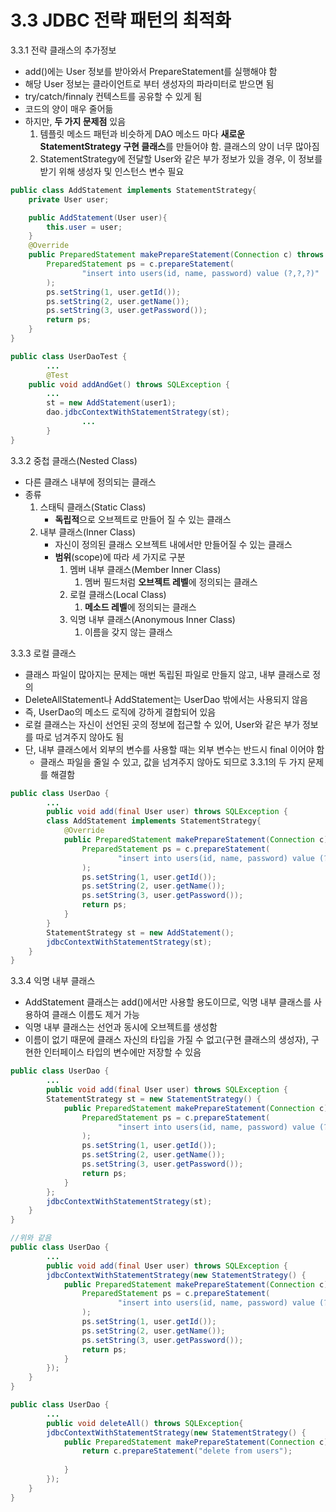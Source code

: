 # 3.3 JDBC 전략 패턴의 최적화

3.3.1 전략 클래스의 추가정보

- add()에는 User 정보를 받아와서 PrepareStatement를 실행해야 함
- 해당 User 정보는 클라이언트로 부터 생성자의 파라미터로 받으면 됨
- try/catch/finnaly 컨텍스트를 공유할 수 있게 됨
- 코드의 양이 매우 줄어듦
- 하지만, **두 가지 문제점** 있음
    1. 템플릿 메소드 패턴과 비슷하게 DAO 메소드 마다 **새로운 StatementStrategy 구현 클래스**를 만들어야 함. 클래스의 양이 너무 많아짐
    2. StatementStrategy에 전달할 User와 같은 부가 정보가 있을 경우, 이 정보를 받기 위해 생성자 및 인스턴스 변수 필요

```java
public class AddStatement implements StatementStrategy{
    private User user;

    public AddStatement(User user){
        this.user = user;
    }
    @Override
    public PreparedStatement makePrepareStatement(Connection c) throws SQLException {
        PreparedStatement ps = c.prepareStatement(
                "insert into users(id, name, password) value (?,?,?)"
        );
        ps.setString(1, user.getId());
        ps.setString(2, user.getName());
        ps.setString(3, user.getPassword());
        return ps;
    }
}

public class UserDaoTest {
		...
		@Test
    public void addAndGet() throws SQLException {
        ...
        st = new AddStatement(user1);
        dao.jdbcContextWithStatementStrategy(st);
				...
		}
}
```

3.3.2 중첩 클래스(Nested Class)

- 다른 클래스 내부에 정의되는 클래스
- 종류
    1. 스태틱 클래스(Static Class)
        - **독립적**으로 오브젝트로 만들어 질 수 있는 클래스
    2. 내부 클래스(Inner Class)
        - 자신이 정의된 클래스 오브젝트 내에서만 만들어질 수 있는 클래스
        - **범위**(scope)에 따라 세 가지로 구분
            1. 멤버 내부 클래스(Member Inner Class)
                1. 멤버 필드처럼 **오브젝트 레벨**에 정의되는 클래스
            2. 로컬 클래스(Local Class)
                1. **메소드 레벨**에 정의되는 클래스
            3. 익명 내부 클래스(Anonymous Inner Class)
                1. 이름을 갖지 않는 클래스
            

3.3.3 로컬 클래스

- 클래스 파일이 많아지는 문제는 매번 독립된 파일로 만들지 않고, 내부 클래스로 정의
- DeleteAllStatement나 AddStatement는 UserDao 밖에서는 사용되지 않음
- 즉, UserDao의 메소드 로직에 강하게 결합되어 있음
- 로컬 클래스는 자신이 선언된 곳의 정보에 접근할 수 있어, User와 같은 부가 정보를 따로 넘겨주지 않아도 됨
- 단, 내부 클래스에서 외부의 변수를 사용할 때는 외부 변수는 반드시 final 이어야 함
    - 클래스 파일을 줄일 수 있고, 값을 넘겨주지 않아도 되므로 3.3.1의 두 가지 문제를 해결함

```java
public class UserDao {
		...
		public void add(final User user) throws SQLException {
        class AddStatement implements StatementStrategy{
            @Override
            public PreparedStatement makePrepareStatement(Connection c) throws SQLException {
                PreparedStatement ps = c.prepareStatement(
                        "insert into users(id, name, password) value (?,?,?)"
                );
                ps.setString(1, user.getId());
                ps.setString(2, user.getName());
                ps.setString(3, user.getPassword());
                return ps;
            }
        }
        StatementStrategy st = new AddStatement();
        jdbcContextWithStatementStrategy(st);
    }
}
```

3.3.4 익명 내부 클래스

- AddStatement 클래스는 add()에서만 사용할 용도이므로, 익명 내부 클래스를 사용하여 클래스 이름도 제거 가능
- 익명 내부 클래스는 선언과 동시에 오브젝트를 생성함
- 이름이 없기 때문에 클래스 자신의 타입을 가질 수 없고(구현 클래스의 생성자), 구현한 인터페이스 타입의 변수에만 저장할 수 있음

```java
public class UserDao {
		...
		public void add(final User user) throws SQLException {
        StatementStrategy st = new StatementStrategy() {
            public PreparedStatement makePrepareStatement(Connection c) throws SQLException {
                PreparedStatement ps = c.prepareStatement(
                        "insert into users(id, name, password) value (?,?,?)"
                );
                ps.setString(1, user.getId());
                ps.setString(2, user.getName());
                ps.setString(3, user.getPassword());
                return ps;
            }
        };
        jdbcContextWithStatementStrategy(st);
    }
}

//위와 같음
public class UserDao {
		...
		public void add(final User user) throws SQLException {
        jdbcContextWithStatementStrategy(new StatementStrategy() {
            public PreparedStatement makePrepareStatement(Connection c) throws SQLException {
                PreparedStatement ps = c.prepareStatement(
                        "insert into users(id, name, password) value (?,?,?)"
                );
                ps.setString(1, user.getId());
                ps.setString(2, user.getName());
                ps.setString(3, user.getPassword());
                return ps;
            }
        });
    }
}
```

```java
public class UserDao {
		...
		public void deleteAll() throws SQLException{
        jdbcContextWithStatementStrategy(new StatementStrategy() {
            public PreparedStatement makePrepareStatement(Connection c) throws SQLException {
                return c.prepareStatement("delete from users");
                
            }
        });
    }
}
```